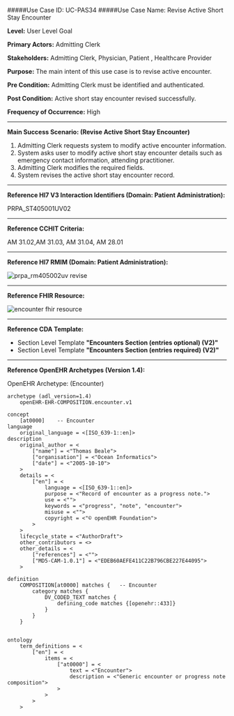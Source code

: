 #####Use Case ID: UC-PAS34
#####Use Case Name: Revise Active Short Stay Encounter

**Level:**                     User Level Goal

**Primary Actors:**            Admitting Clerk

**Stakeholders:**              Admitting Clerk, Physician, Patient , Healthcare Provider

**Purpose:**                   The main intent of this use case is to revise active encounter.

**Pre Condition:**             Admitting Clerk must be identified and authenticated.

**Post Condition:**            Active short stay encounter revised successfully.

**Frequency of Occurrence:**   High
__________________________________________________________
**Main Success Scenario: (Revise Active Short Stay Encounter)**

1. Admitting Clerk requests system to modify active encounter information.
2. System asks user to modify active short stay encounter details such as emergency contact information, attending practitioner.
3. Admitting Clerk modifies the required fields.
4. System revises the active short stay encounter record.

________________________________________________________________________
**Reference Hl7 V3 Interaction Identifiers (Domain: Patient Administration):**

PRPA_ST405001UV02
_______________________________________________________________
**Reference CCHIT Criteria:**

AM 31.02,AM 31.03, AM 31.04, AM 28.01
_______________________________________________________________
**Reference Hl7 RMIM (Domain: Patient Administration):**

![prpa_rm405002uv revise](https://f.cloud.github.com/assets/5391320/1295477/fa24c9d4-30af-11e3-8636-cada2a79df0e.png)
_______________________________________________________________
**Reference FHIR Resource:**

![encounter fhir resource](https://f.cloud.github.com/assets/5391320/1295268/cb11790e-30a9-11e3-8af5-6e7bb9dfdbda.png)
_______________________________________________________________
**Reference CDA Template:**

* Section Level Template **"Encounters Section (entries optional) (V2)"**
* Section Level Template **"Encounters Section (entries required) (V2)"**

_______________________________________________________________
**Reference OpenEHR Archetypes (Version 1.4):**

OpenEHR Archetype: (Encounter)

``` Archetype
archetype (adl_version=1.4)
	openEHR-EHR-COMPOSITION.encounter.v1

concept
	[at0000]	-- Encounter
language
	original_language = <[ISO_639-1::en]>
description
	original_author = <
		["name"] = <"Thomas Beale">
		["organisation"] = <"Ocean Informatics">
		["date"] = <"2005-10-10">
	>
	details = <
		["en"] = <
			language = <[ISO_639-1::en]>
			purpose = <"Record of encounter as a progress note.">
			use = <"">
			keywords = <"progress", "note", "encounter">
			misuse = <"">
			copyright = <"© openEHR Foundation">
		>
	>
	lifecycle_state = <"AuthorDraft">
	other_contributors = <>
	other_details = <
		["references"] = <"">
		["MD5-CAM-1.0.1"] = <"EDEB60AEFE411C22B796CBE227E44095">
	>

definition
	COMPOSITION[at0000] matches {	-- Encounter
		category matches {
			DV_CODED_TEXT matches {
				defining_code matches {[openehr::433]}
			}
		}
	}


ontology
	term_definitions = <
		["en"] = <
			items = <
				["at0000"] = <
					text = <"Encounter">
					description = <"Generic encounter or progress note composition">
				>
			>
		>
	>
```







